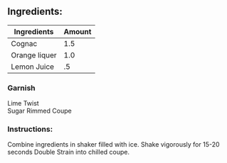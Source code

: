 

## Ingredients:
| Ingredients    | Amount |
| -------------- | ------ |
| Cognac | 1.5    |
| Orange liquer  | 1.0    |
| Lemon Juice     | .5       |

### Garnish
Lime Twist	
Sugar Rimmed Coupe
### Instructions:
Combine ingredients in shaker filled with ice.
Shake vigorously for 15-20 seconds
Double Strain into chilled coupe.